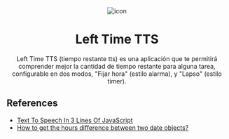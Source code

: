 <div align="center">
  <img src="./docs/img/left_time_tts.png" alt="icon">
</div>

<div align="center">

# Left Time TTS

Left Time TTS (tiempo restante tts) es una aplicación que te permitirá comprender mejor la cantidad de tiempo restante para alguna tarea, configurable en dos modos, "Fijar hora" (estilo alarma), y "Lapso" (estilo timer).

</div>

## References

- [Text To Speech In 3 Lines Of JavaScript](https://dev.to/asaoluelijah/text-to-speech-in-3-lines-of-javascript-b8h)
- [How to get the hours difference between two date objects?](https://stackoverflow.com/questions/19225414/how-to-get-the-hours-difference-between-two-date-objects)